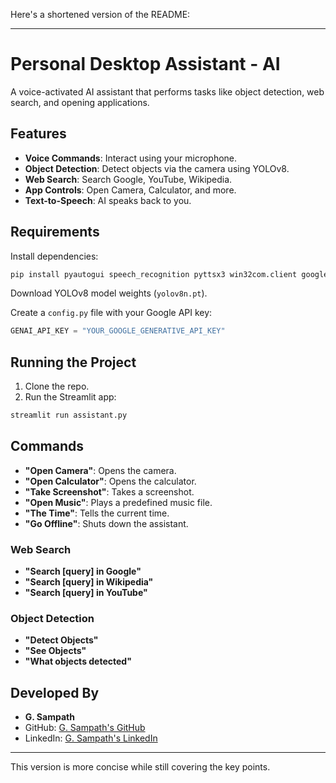 Here's a shortened version of the README:

---

# Personal Desktop Assistant - AI

A voice-activated AI assistant that performs tasks like object detection, web search, and opening applications.

## Features

- **Voice Commands**: Interact using your microphone.
- **Object Detection**: Detect objects via the camera using YOLOv8.
- **Web Search**: Search Google, YouTube, Wikipedia.
- **App Controls**: Open Camera, Calculator, and more.
- **Text-to-Speech**: AI speaks back to you.

## Requirements

Install dependencies:

```bash
pip install pyautogui speech_recognition pyttsx3 win32com.client google-generativeai gtts playsound opencv-python ultralytics streamlit
```

Download YOLOv8 model weights (`yolov8n.pt`).

Create a `config.py` file with your Google API key:

```python
GENAI_API_KEY = "YOUR_GOOGLE_GENERATIVE_API_KEY"
```

## Running the Project

1. Clone the repo.
2. Run the Streamlit app:

```bash
streamlit run assistant.py
```

## Commands

- **"Open Camera"**: Opens the camera.
- **"Open Calculator"**: Opens the calculator.
- **"Take Screenshot"**: Takes a screenshot.
- **"Open Music"**: Plays a predefined music file.
- **"The Time"**: Tells the current time.
- **"Go Offline"**: Shuts down the assistant.

### Web Search

- **"Search [query] in Google"**
- **"Search [query] in Wikipedia"**
- **"Search [query] in YouTube"**

### Object Detection

- **"Detect Objects"**
- **"See Objects"**
- **"What objects detected"**

## Developed By

- **G. Sampath**
- GitHub: [G. Sampath's GitHub](https://github.com/sampath123123)
- LinkedIn: [G. Sampath's LinkedIn](https://www.linkedin.com/in/gugulothu-sampath-829b33299)

---

This version is more concise while still covering the key points.

